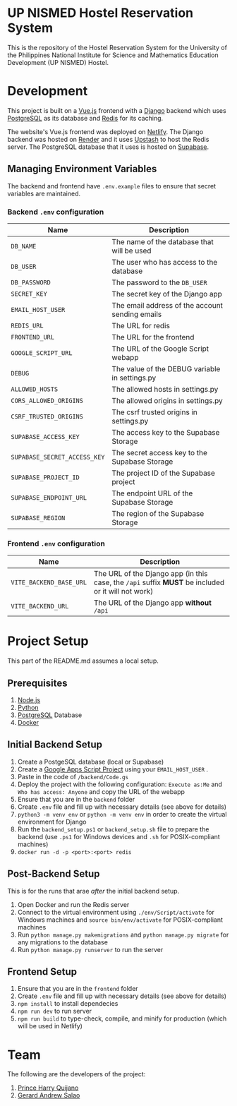 # UP NISMED Hostel Reservation System
This is the repository of the Hostel Reservation System for the University of the Philippines National Institute for Science and Mathematics Education Development (UP NISMED) Hostel.

# Development
This project is built on a [Vue.js](https://vuejs.org) frontend with a [Django](https://www.djangoproject.com) backend which uses [PostgreSQL](https://www.postgresql.org) as its database and [Redis](https://redis.io) for its caching.

The website's Vue.js frontend was deployed on [Netlify](https://www.netlify.com). The Django backend was hosted on [Render](https://render.com/) and it uses [Upstash](https://upstash.com/) to host the Redis server. The PostgreSQL database that it uses is hosted on [Supabase](https://supabase.com).

## Managing Environment Variables
The backend and frontend have `.env.example` files to ensure that secret variables are maintained.

### Backend `.env` configuration
| **Name**                | **Description**                                                    |
| ----------------------- | ------------------------------------------------------------------ |
| `DB_NAME`               | The name of the database that will be used |
| `DB_USER`               | The user who has access to the database |
| `DB_PASSWORD`           | The password to the `DB_USER` |
| `SECRET_KEY`            | The secret key of the Django app |
| `EMAIL_HOST_USER`       | The email address of the account sending emails |
| `REDIS_URL`             | The URL for redis |
| `FRONTEND_URL`          | The URL for the frontend |
| `GOOGLE_SCRIPT_URL`     | The URL of the Google Script webapp |
| `DEBUG`                 | The value of the DEBUG variable in settings.py |
| `ALLOWED_HOSTS`         | The allowed hosts in settings.py |
| `CORS_ALLOWED_ORIGINS`  | The allowed origins in settings.py |
| `CSRF_TRUSTED_ORIGINS`  | The csrf trusted origins in settings.py |
| `SUPABASE_ACCESS_KEY`   | The access key to the Supabase Storage |
| `SUPABASE_SECRET_ACCESS_KEY` | The secret access key to the Supabase Storage |
| `SUPABASE_PROJECT_ID`   | The project ID of the Supabase project |
| `SUPABASE_ENDPOINT_URL` | The endpoint URL of the Supabase Storage |
| `SUPABASE_REGION`       | The region of the Supabase Storage

### Frontend `.env` configuration
| **Name**                | **Description**                                                    |
| ----------------------- | ------------------------------------------------------------------ |
| `VITE_BACKEND_BASE_URL` | The URL of the Django app (in this case, the `/api` suffix **MUST** be included or it will not work) |
| `VITE_BACKEND_URL` | The URL of the Django app **without** `/api` |

# Project Setup
This part of the README.md assumes a local setup.

## Prerequisites
1. [Node.js](https://nodejs.org/en)
2. [Python](https://www.python.org)
3. [PostgreSQL](https://www.postgresql.org) Database
4. [Docker](https://www.docker.com)

## Initial Backend Setup
1. Create a PostgeSQL database (local or Supabase)
2. Create a [Google Apps Script Project](https://developers.google.com/apps-script) using your `EMAIL_HOST_USER` .
3. Paste in the code of `/backend/Code.gs`
4. Deploy the project with the following configuration: `Execute as:Me` and `Who has access: Anyone` and copy the URL of the webapp
5. Ensure that you are in the `backend` folder
6. Create `.env` file and fill up with necessary details (see above for details)
7. `python3 -m venv env` or `python -m venv env` in order to create the virtual environment for Django
8. Run the `backend_setup.ps1` or `backend_setup.sh` file to prepare the backend (use `.ps1` for Windows devices and `.sh` for POSIX-compliant machines)
9. `docker run -d -p <port>:<port> redis`

  ## Post-Backend Setup
This is for the runs that arae _after_ the initial backend setup.
1. Open Docker and run the Redis server
2. Connect to the virtual environment using `./env/Script/activate` for Windows machines and `source bin/env/activate` for POSIX-compliant machines
3. Run `python manage.py makemigrations` and `python manage.py migrate` for any migrations to the database
4. Run `python manage.py runserver` to run the server

## Frontend Setup
1. Ensure that you are in the `frontend` folder
2. Create `.env` file and fill up with necessary details (see above for details)
3. `npm install` to install dependecies
4. `npm run dev` to run server
5. `npm run build` to type-check, compile, and minify for production (which will be used in Netlify)

# Team
The following are the developers of the project:
1. [Prince Harry Quijano](https://github.com/Harry2166)
2. [Gerard Andrew Salao](https://github.com/gsalao)
